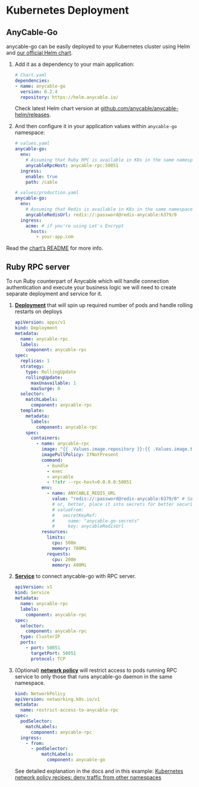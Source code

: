# Kubernetes Deployment

## AnyCable-Go

anycable-go can be easily deployed to your Kubernetes cluster using Helm and [our official Helm chart][anycable-helm].

 1. Add it as a dependency to your main application:

    ```yaml
    # Chart.yaml
    dependencies:
    - name: anycable-go
      version: 0.2.4
      repository: https://helm.anycable.io/
    ```

    Check latest Helm chart version at [github.com/anycable/anycable-helm/releases](https://github.com/anycable/anycable-helm/releases).

 1. And then configure it in your application values within `anycable-go` namespace:

    ```yaml
    # values.yaml
    anycable-go:
      env:
        # Assuming that Ruby RPC is available in K8s in the same namespace as anycable-rpc service (see next chapter)
        anycableRpcHost: anycable-rpc:50051
      ingress:
        enable: true
        path: /cable

    # values/production.yaml
    anycable-go:
      env:
        # Assuming that Redis is available in K8s in the same namespace as redis-anycable service
        anycableRedisUrl: redis://:password@redis-anycable:6379/0
      ingress:
        acme: # if you're using Let's Encrypt
          hosts:
            - your-app.com
    ```

Read the [chart’s README][anycable-helm] for more info.

## Ruby RPC server

To run Ruby counterpart of Anycable which will handle connection authentication and execute your business logic we will need to create separate deployment and service for it.

 1. [**Deployment**](https://kubernetes.io/docs/concepts/workloads/controllers/deployment/) that will spin up required number of pods and handle rolling restarts on deploys

    ```yaml
    apiVersion: apps/v1
    kind: Deployment
    metadata:
      name: anycable-rpc
      labels:
        component: anycable-rpc
    spec:
      replicas: 1
      strategy:
        type: RollingUpdate
        rollingUpdate:
          maxUnavailable: 1
          maxSurge: 0
      selector:
        matchLabels:
          component: anycable-rpc
      template:
        metadata:
          labels:
            component: anycable-rpc
        spec:
          containers:
            - name: anycable-rpc
              image: "{{ .Values.image.repository }}:{{ .Values.image.tag }}"
              imagePullPolicy: IfNotPresent
              command:
                - bundle
                - exec
                - anycable
                - !!str --rpc-host=0.0.0.0:50051
              env:
                - name: ANYCABLE_REDIS_URL
                  value: "redis://:password@redis-anycable:6379/0" # Same as for anycable-go
                  # or, better, place it into secrets for better security:
                  # valueFrom:
                  #   secretKeyRef:
                  #     name: "anycable-go-secrets"
                  #     key: anycableRedisUrl
              resources:
                limits:
                  cpu: 500m
                  memory: 700Mi
                requests:
                  cpu: 200m
                  memory: 400Mi
    ```

 1. [**Service**](https://kubernetes.io/docs/concepts/services-networking/service/) to connect anycable-go with RPC server.

    ```yaml
    apiVersion: v1
    kind: Service
    metadata:
      name: anycable-rpc
      labels:
        component: anycable-rpc
    spec:
      selector:
        component: anycable-rpc
      type: ClusterIP
      ports:
        - port: 50051
          targetPort: 50051
          protocol: TCP
    ```

 1. (Optional) [**network policy**](https://kubernetes.io/docs/concepts/services-networking/network-policies/) will restrict access to pods running RPC service to only those that runs anycable-go daemon in the same namespace.

    ```yaml
    kind: NetworkPolicy
    apiVersion: networking.k8s.io/v1
    metadata:
      name: restrict-access-to-anycable-rpc
    spec:
      podSelector:
        matchLabels:
          component: anycable-rpc
      ingress:
        - from:
          - podSelector:
              matchLabels:
                component: anycable-go
    ```

    See detailed explanation in the docs and in this example: [Kubernetes network policy recipes: deny traffic from other namespaces](https://github.com/ahmetb/kubernetes-network-policy-recipes/blob/60f5b12f274472901ce79463ce0ba3a8f98b9a48/04-deny-traffic-from-other-namespaces.md)

[anycable-helm]: https://github.com/anycable/anycable-helm/ "Helm charts for installing any cables into a Kubernetes cluster"
